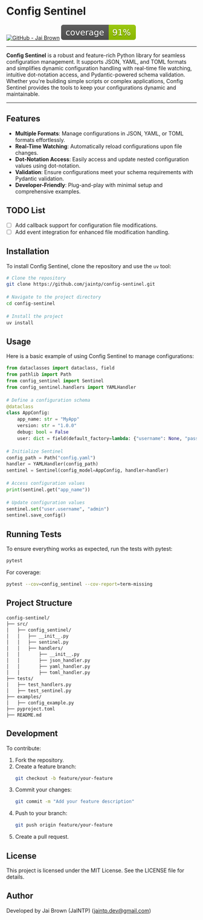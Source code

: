 # Config Sentinel
[![GitHub - Jai Brown](https://img.shields.io/badge/GitHub-jaintp-181717.svg?style=flat&logo=github)](https://github.com/jaintp)
![Coverage](assets/coverage.svg)

---

**Config Sentinel** is a robust and feature-rich Python library for seamless configuration management. It supports JSON, YAML, and TOML formats and simplifies dynamic configuration handling with real-time file watching, intuitive dot-notation access, and Pydantic-powered schema validation. Whether you're building simple scripts or complex applications, Config Sentinel provides the tools to keep your configurations dynamic and maintainable.

---

## Features

- **Multiple Formats**: Manage configurations in JSON, YAML, or TOML formats effortlessly.
- **Real-Time Watching**: Automatically reload configurations upon file changes.
- **Dot-Notation Access**: Easily access and update nested configuration values using dot-notation.
- **Validation**: Ensure configurations meet your schema requirements with Pydantic validation.
- **Developer-Friendly**: Plug-and-play with minimal setup and comprehensive examples.

## TODO List

- [ ] Add callback support for configuration file modifications.
- [ ] Add event integration for enhanced file modification handling.

## Installation

To install Config Sentinel, clone the repository and use the `uv` tool:

```bash
# Clone the repository
git clone https://github.com/jaintp/config-sentinel.git

# Navigate to the project directory
cd config-sentinel

# Install the project
uv install
```

## Usage

Here is a basic example of using Config Sentinel to manage configurations:

```python
from dataclasses import dataclass, field
from pathlib import Path
from config_sentinel import Sentinel
from config_sentinel.handlers import YAMLHandler

# Define a configuration schema
@dataclass
class AppConfig:
    app_name: str = "MyApp"
    version: str = "1.0.0"
    debug: bool = False
    user: dict = field(default_factory=lambda: {"username": None, "password": None})

# Initialize Sentinel
config_path = Path("config.yaml")
handler = YAMLHandler(config_path)
sentinel = Sentinel(config_model=AppConfig, handler=handler)

# Access configuration values
print(sentinel.get("app_name"))

# Update configuration values
sentinel.set("user.username", "admin")
sentinel.save_config()
```

## Running Tests

To ensure everything works as expected, run the tests with pytest:

```bash
pytest
```

For coverage:

```bash
pytest --cov=config_sentinel --cov-report=term-missing
```

## Project Structure

```
config-sentinel/
├── src/
│   ├── config_sentinel/
│   │   ├── __init__.py
│   │   ├── sentinel.py
│   │   ├── handlers/
│   │       ├── __init__.py
│   │       ├── json_handler.py
│   │       ├── yaml_handler.py
│   │       ├── toml_handler.py
├── tests/
│   ├── test_handlers.py
│   ├── test_sentinel.py
├── examples/
│   ├── config_example.py
├── pyproject.toml
├── README.md
```

## Development

To contribute:

1. Fork the repository.
2. Create a feature branch:
   ```bash
   git checkout -b feature/your-feature
   ```
3. Commit your changes:
   ```bash
   git commit -m "Add your feature description"
   ```
4. Push to your branch:
   ```bash
   git push origin feature/your-feature
   ```
5. Create a pull request.

## License

This project is licensed under the MIT License. See the LICENSE file for details.

## Author

Developed by Jai Brown (JaINTP) (<jaintp.dev@gmail.com>)